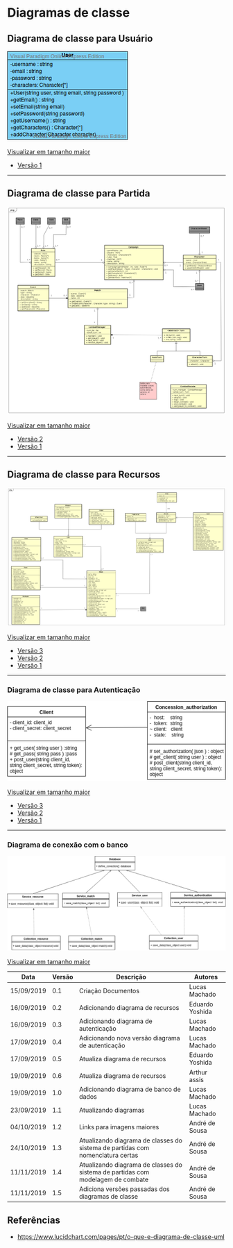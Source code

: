 # Diagramas de classe

## Diagrama de classe para Usuário

![diagrama de classe para classe ](../img/diagramas_de_classe/UML_usuario_V2.png)

[Visualizar em tamanho maior](../img/diagramas_de_classe/UML_usuario_V2.png)

- [Versão 1](../img/diagramas_de_classe/UML_usuario.png)


---

## Diagrama de classe para Partida

![diagrama de classe para classe ](../img/diagramas_de_classe/classes_match_v3.png)

[Visualizar em tamanho maior](../img/diagramas_de_classe/classes_match_v3.png)

- [Versão 2](../img/diagramas_de_classe/classes_match_v2.png)
- [Versão 1](../img/diagramas_de_classe/UML_partida.png)


---

## Diagrama de classe para Recursos

![diagrama de classe para classe ](../img/diagramas_de_classe/UML_recursos_V4.png)

[Visualizar em tamanho maior](../img/diagramas_de_classe/UML_recursos_V4.png)

- [Versão 3](../img/diagramas_de_classe/UML_recursos_V3.png)
- [Versão 2](../img/diagramas_de_classe/UML_recursos_V2.png)
- [Versão 1](../img/diagramas_de_classe/UML_recursos_V1.png)

---

### Diagrama de classe para Autenticação

![ Versão 4 ](../img/diagramas_de_classe/UML_autenticacao_4.png)

[Visualizar em tamanho maior](../img/diagramas_de_classe/UML_autenticacao_4.png)

- [ Versão 3 ](../img/diagramas_de_classe/UML_autenticacao_3.png)
- [ Versão 2 ](../img/diagramas_de_classe/UML_autenticacao_2.png)
- [ Versão 1 ](../img/diagramas_de_classe/UML_autenticacao.png)

---

### Diagrama de conexão com o banco

![ Versão 1 ](../img/diagramas_de_classe/UML_database.png)

[Visualizar em tamanho maior](../img/diagramas_de_classe/UML_database.png)


|**Data**|**Versão**|**Descrição**|**Autores**|
|--|--|--|--|
| 15/09/2019 | 0.1 | Criação Documentos | Lucas Machado |
| 16/09/2019 | 0.2 | Adicionando diagrama de recursos | Eduardo Yoshida |
| 16/09/2019 | 0.3 | Adicionando diagrama de autenticação | Lucas Machado |
| 17/09/2019 | 0.4 | Adicionando nova versão diagrama de autenticação | Lucas Machado |
| 17/09/2019 | 0.5 | Atualiza diagrama de recursos | Eduardo Yoshida |
| 19/09/2019 | 0.6 | Atualiza diagrama de recursos | Arthur assis |
| 19/09/2019 | 1.0 | Adicionando diagrama de banco de dados | Lucas Machado |
| 23/09/2019 | 1.1 | Atualizando diagramas | Lucas Machado |
| 04/10/2019 | 1.2 | Links para imagens maiores | André de Sousa |
| 24/10/2019 | 1.3 | Atualizando diagrama de classes do sistema de partidas com nomenclatura certas | André de Sousa |
| 11/11/2019 | 1.4 | Atualizando diagrama de classes do sistema de partidas com modelagem de combate | André de Sousa |
| 11/11/2019 | 1.5 | Adiciona versões passadas dos diagramas de classe | André de Sousa |



## Referências

* https://www.lucidchart.com/pages/pt/o-que-e-diagrama-de-classe-uml
